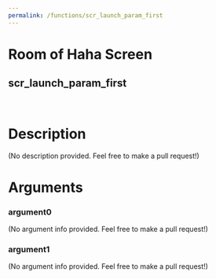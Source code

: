 ```yaml
---
permalink: /functions/scr_launch_param_first
---
```

# Room of Haha Screen  
## scr_launch_param_first  
&nbsp;  
# Description  
(No description provided. Feel free to make a pull request!) 
&nbsp;  
# Arguments
### argument0
(No argument info provided. Feel free to make a pull request!)
&nbsp;  
### argument1
(No argument info provided. Feel free to make a pull request!)
&nbsp;  


